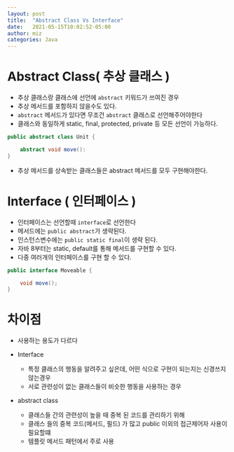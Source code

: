 ```yaml
---
layout: post
title:  "Abstract Class Vs Interface"
date:   2021-05-15T10:02:52-05:00
author: miz
categories: Java
---
```


# Abstract Class( 추상 클래스 )
- 추상 클래스랑 클래스에 선언에 `abstract` 키워드가 쓰여진 경우
- 추상 메서드를 포함하지 않을수도 있다.
- `abstract` 메서드가 있다면 무조건 `abstract` 클래스로 선언해주어야한다
- 클래스와 동일하게 static, final, protected, private 등 모든 선언이 가능하다.
```java
public abstract class Unit {

    abstract void move():
}

```
- 추상 메서드를 상속받는 클래스들은 abstract 메서드를 모두 구현해야한다.


# Interface ( 인터페이스 )
- 인터페이스는 선언할때 `interface`로 선언한다
- 메서드에는 `public abstract`가 생략된다.
- 인스턴스변수에는 `public static final`이 생략 된다.
- 자바 8부터는 static, default를 통해 메서드를 구현할 수 있다.
- 다중 여러개의 인터페이스를 구현 할 수 있다.
```java
public interface Moveable {

    void move();
}

```


# 차이점
- 사용하는 용도가 다르다
- Interface
    - 특정 클래스의 행동을 알려주고 싶은데, 어떤 식으로 구현이 되는지는 신경쓰지 않는경우
    - 서로 관련성이 없는 클래스들이 비슷한 행동을 사용하는 경우

- abstract class
    - 클래스들 간의 관련성이 높을 때 중복 된 코드를 관리하기 위해
    - 클래스 들의 중복 코드(메서드, 필드) 가 많고 public 이외의 접근제어자 사용이 필요할떄
    - 템플릿 메서드 패턴에서 주로 사용
